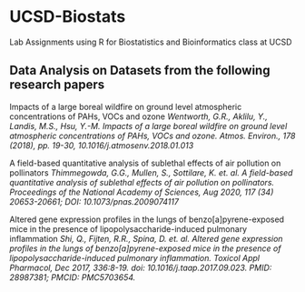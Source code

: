 # UCSD-Biostats
Lab Assignments using R for Biostatistics and Bioinformatics class at UCSD

## Data Analysis on Datasets from the following research papers

Impacts of a large boreal wildfire on ground level atmospheric concentrations of PAHs, VOCs and ozone
*Wentworth, G.R., Aklilu, Y., Landis, M.S., Hsu, Y.-M. Impacts of a large boreal wildfire on ground
level atmospheric concentrations of PAHs, VOCs and ozone. Atmos. Environ., 178 (2018), pp. 19-30, 10.1016/j.atmosenv.2018.01.013*

A field-based quantitative analysis of sublethal effects of air pollution on pollinators
*Thimmegowda, G.G., Mullen, S., Sottilare, K. et. al. A field-based quantitative analysis of sublethal
effects of air pollution on pollinators. Proceedings of the National Academy of Sciences, Aug 2020,
117 (34) 20653-20661; DOI: 10.1073/pnas.2009074117*

Altered gene expression profiles in the lungs of benzo\[a]pyrene-exposed mice in the presence of lipopolysaccharide-induced pulmonary inflammation
*Shi, Q., Fijten, R.R., Spina, D. et. al. Altered gene expression profiles in the lungs of
benzo[a]pyrene-exposed mice in the presence of lipopolysaccharide-induced pulmonary
inflammation. Toxicol Appl Pharmacol, Dec 2017, 336:8-19. doi: 10.1016/j.taap.2017.09.023. PMID:
28987381; PMCID: PMC5703654.*
